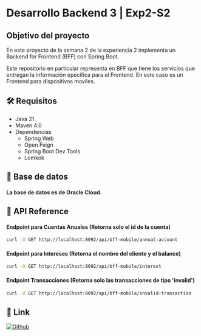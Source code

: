 # Desarrollo Backend 3 | Exp2-S2


## Objetivo del proyecto

En este proyecto de la semana 2 de la experiencia 2 implementa un Backend for Frontend (BFF) con Spring Boot.


Este repositorio en particular representa en BFF que tiene los servicios que entregan la información epecífica para el Frontend. En este caso es un Frontend para dispositivos moviles.


## 🛠️ Requisitos
- Java 21
- Maven 4.0
- Dependencias
  - Spring Web
  - Open Feign
  - Spring Boot Dev Tools
  - Lomkok


## 💾 Base de datos

#### La base de datos es de Oracle Cloud.


## 📡 API Reference

#### Endpoint para Cuentas Anuales (Retorna solo el id de la cuenta)
```bash
curl -X GET http://localhost:8092/api/bff-mobile/annual-account
```

#### Endpoint para Intereses (Retorna el nombre del cliente y el balance)
```bash
curl -X GET http://localhost:8092/api/bff-mobile/interest
```

#### Endpoint Transacciones (Retorna solo las transacciones de tipo 'invalid')
```bash
curl -X GET http://localhost:8092/api/bff-mobile/invalid-transaction
```


## 🔗 Link
[![Github](https://img.shields.io/badge/github-000000?style=for-the-badge&logo=github&logoColor=white)](https://github.com/nisiara/dbe3_exp2_s2_bff_mobile.git)